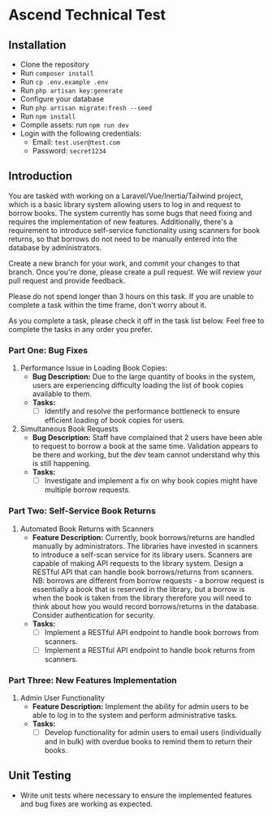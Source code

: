 # Ascend Technical Test

## Installation

- Clone the repository
- Run `composer install`
- Run `cp .env.example .env`
- Run `php artisan key:generate`
- Configure your database
- Run `php artisan migrate:fresh --seed`
- Run `npm install`
- Compile assets: run `npm run dev`
- Login with the following credentials:
  - Email: `test.user@test.com`
  - Password: `secret1234`

## Introduction

You are tasked with working on a Laravel/Vue/Inertia/Tailwind project, which is a basic library system allowing users to
log in and request to borrow books. The system currently has some bugs that need fixing and requires the implementation
of new features. Additionally, there's a requirement to introduce self-service functionality using scanners for book 
returns, so that borrows do not need to be manually entered into the database by administrators.

Create a new branch for your work, and commit your changes to that branch. Once you're done, please create a pull
request. We will review your pull request and provide feedback.

Please do not spend longer than 3 hours on this task. If you are unable to complete a task within the time frame,
don't worry about it.

As you complete a task, please check it off in the task list below. Feel free to complete the tasks in any order you
prefer.

### Part One: Bug Fixes

1. Performance Issue in Loading Book Copies:
   - **Bug Description:** Due to the large quantity of books in the system, users are experiencing difficulty loading the list of book copies available to them.
   - **Tasks:**
     - [ ] Identify and resolve the performance bottleneck to ensure efficient loading of book copies for users.

2. Simultaneous Book Requests
   - **Bug Description:** Staff have complained that 2 users have been able to request to borrow a book at the same time. Validation appears to be there and working, but the dev team cannot understand why this is still happening.
   - **Tasks:**
     - [ ] Investigate and implement a fix on why book copies might have multiple borrow requests.

### Part Two: Self-Service Book Returns

1. Automated Book Returns with Scanners 
   - **Feature Description:** Currently, book borrows/returns are handled manually by administrators. The libraries have invested in scanners to introduce a self-scan service for its library users. Scanners are capable of making API requests to the library system. Design a RESTful API that can handle book borrows/returns from scanners. NB: borrows are different from borrow requests - a borrow request is essentially a book that is reserved in the library, but a borrow is when the book is taken from the library therefore you will need to think about how you would record borrows/returns in the database. Consider authentication for security.
   - **Tasks:**
     - [ ] Implement a RESTful API endpoint to handle book borrows from scanners.
     - [ ] Implement a RESTful API endpoint to handle book returns from scanners.

### Part Three: New Features Implementation

1. Admin User Functionality
   - **Feature Description:** Implement the ability for admin users to be able to log in to the system and perform administrative tasks.
   - **Tasks:**
     - [ ] Develop functionality for admin users to email users (individually and in bulk) with overdue books to remind them to return their books.

## Unit Testing

- Write unit tests where necessary to ensure the implemented features and bug fixes are working as expected.
